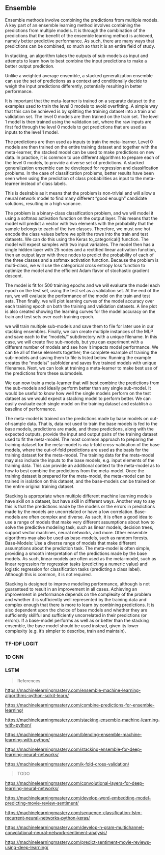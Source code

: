 ## Ensemble

Ensemble methods involve combining the predictions from multiple models. A key part of an ensemble learning method involves combining the predictions from multiple models. It is through the combination of the predictions that the benefit of the ensemble learning method is achieved, namely better predictive performance. As such, there are many ways that predictions can be combined, so much so that it is an entire field of study.

In stacking, an algorithm takes the outputs of sub-models as input and attempts to learn how to best combine the input predictions to make a better output prediction.

Unlike a weighted average ensemble, a stacked generalization ensemble can use the set of predictions as a context and conditionally decide to weigh the input predictions differently, potentially resulting in better performance.

It is important that the meta-learner is trained on a separate dataset to the examples used to train the level 0 models to avoid overfitting. A simple way that this can be achieved is by splitting the training dataset into a train and validation set. The level 0 models are then trained on the train set. The level 1 model is then trained using the validation set, where the raw inputs are first fed through the level 0 models to get predictions that are used as inputs to the level 1 model.

The predictions are then used as inputs to train the meta-learner. Level 0 models are then trained on the entire training dataset and together with the meta-learner, the stacked model can be used to make predictions on new data. In practice, it is common to use different algorithms to prepare each of the level 0 models, to provide a diverse set of predictions. A stacked generalization ensemble can be developed for regression and classification problems. In the case of classification problems, better results have been seen when using the prediction of class probabilities as input to the meta-learner instead of class labels.

This is desirable as it means that the problem is non-trivial and will allow a neural network model to find many different “good enough” candidate solutions, resulting in a high variance.

The problem is a binary-class classification problem, and we will model it using a softmax activation function on the output layer. This means that the model will predict a vector with two elements with the probability that the sample belongs to each of the two classes. Therefore, we must one hot encode the class values before we split the rows into the train and test datasets. We can do this using the Keras to_categorical() function. The model will expect samples with two input variables. The model then has a single hidden layer with 25 nodes and a rectified linear activation function, then an output layer with three nodes to predict the probability of each of the three classes and a softmax activation function. Because the problem is multi-class, we will use the categorical cross entropy loss function to optimize the model and the efficient Adam flavor of stochastic gradient descent.

The model is fit for 500 training epochs and we will evaluate the model each epoch on the test set, using the test set as a validation set. At the end of the run, we will evaluate the performance of the model on the train and test sets. Then finally, we will plot learning curves of the model accuracy over each training epoch on both the training and validation datasets. A line plot is also created showing the learning curves for the model accuracy on the train and test sets over each training epoch.

we will train multiple sub-models and save them to file for later use in our stacking ensembles. Finally, we can create multiple instances of the MLP and save each to the “models/” subdirectory with a unique filename. In this case, we will create five sub-models, but you can experiment with a different number of models and see how it impacts model performance. We can tie all of these elements together; the complete example of training the sub-models and saving them to file is listed below. Running the example creates the “models/” subfolder and saves five trained models with unique filenames. Next, we can look at training a meta-learner to make best use of the predictions from these submodels.

We can now train a meta-learner that will best combine the predictions from the sub-models and ideally perform better than any single sub-model. It would be useful to know how well the single models perform on the test dataset as we would expect a stacking model to perform better. We can easily evaluate each single model on the training dataset and establish a baseline of performance.

The meta-model is trained on the predictions made by base models on out-of-sample data. That is, data not used to train the base models is fed to the base models, predictions are made, and these predictions, along with the expected outputs, provide the input and output pairs of the training dataset used to fit the meta-model. The most common approach to preparing the training dataset for the meta-model is via k-fold cross-validation of the base models, where the out-of-fold predictions are used as the basis for the training dataset for the meta-model. The training data for the meta-model may also include the inputs to the base models, e.g. input elements of the training data. This can provide an additional context to the meta-model as to how to best combine the predictions from the meta-model. Once the training dataset is prepared for the meta-model, the meta-model can be trained in isolation on this dataset, and the base-models can be trained on the entire original training dataset.

Stacking is appropriate when multiple different machine learning models have skill on a dataset, but have skill in different ways. Another way to say this is that the predictions made by the models or the errors in predictions made by the models are uncorrelated or have a low correlation. Base-models are often complex and diverse. As such, it is often a good idea to use a range of models that make very different assumptions about how to solve the predictive modeling task, such as linear models, decision trees, support vector machines, neural networks, and more. Other ensemble algorithms may also be used as base-models, such as random forests. Base-Models: Use a diverse range of models that make different assumptions about the prediction task. The meta-model is often simple, providing a smooth interpretation of the predictions made by the base models. As such, linear models are often used as the meta-model, such as linear regression for regression tasks (predicting a numeric value) and logistic regression for classification tasks (predicting a class label). Although this is common, it is not required.

Stacking is designed to improve modeling performance, although is not guaranteed to result in an improvement in all cases. Achieving an improvement in performance depends on the complexity of the problem and whether it is sufficiently well represented by the training data and complex enough that there is more to learn by combining predictions. It is also dependent upon the choice of base models and whether they are sufficiently skillful and sufficiently uncorrelated in their predictions (or errors). If a base-model performs as well as or better than the stacking ensemble, the base model should be used instead, given its lower complexity (e.g. it’s simpler to describe, train and maintain).



### TF-IDF LOGIT ###





### 1D CNN ###





### LSTM ###





> References

https://machinelearningmastery.com/ensemble-machine-learning-algorithms-python-scikit-learn/

https://machinelearningmastery.com/combine-predictions-for-ensemble-learning/

https://machinelearningmastery.com/stacking-ensemble-machine-learning-with-python/

https://machinelearningmastery.com/blending-ensemble-machine-learning-with-python/

https://machinelearningmastery.com/stacking-ensemble-for-deep-learning-neural-networks/

https://machinelearningmastery.com/k-fold-cross-validation/


> TODO

https://machinelearningmastery.com/convolutional-layers-for-deep-learning-neural-networks/

https://machinelearningmastery.com/develop-word-embedding-model-predicting-movie-review-sentiment/

https://machinelearningmastery.com/sequence-classification-lstm-recurrent-neural-networks-python-keras/

https://machinelearningmastery.com/develop-n-gram-multichannel-convolutional-neural-network-sentiment-analysis/

https://machinelearningmastery.com/predict-sentiment-movie-reviews-using-deep-learning/